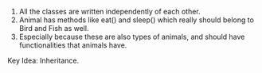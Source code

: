1. All the classes are written independently of each other.
2. Animal has methods like eat() and sleep() which really should belong to Bird and Fish as well.
3. Especially because these are also types of animals, and should have functionalities that animals have.

Key Idea: Inheritance.
